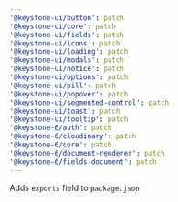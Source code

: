 ```yaml
---
'@keystone-ui/button': patch
'@keystone-ui/core': patch
'@keystone-ui/fields': patch
'@keystone-ui/icons': patch
'@keystone-ui/loading': patch
'@keystone-ui/modals': patch
'@keystone-ui/notice': patch
'@keystone-ui/options': patch
'@keystone-ui/pill': patch
'@keystone-ui/popover': patch
'@keystone-ui/segmented-control': patch
'@keystone-ui/toast': patch
'@keystone-ui/tooltip': patch
'@keystone-6/auth': patch
'@keystone-6/cloudinary': patch
'@keystone-6/core': patch
'@keystone-6/document-renderer': patch
'@keystone-6/fields-document': patch
---
```


Adds `exports` field to `package.json`
